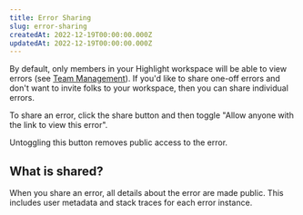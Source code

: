 ```yaml
---
title: Error Sharing
slug: error-sharing
createdAt: 2022-12-19T00:00:00.000Z
updatedAt: 2022-12-19T00:00:00.000Z
---
```


By default, only members in your Highlight workspace will be able to view errors (see [Team Management](../3_general-features/team-management.md)). If you'd like to share one-off errors and don't want to invite folks to your workspace, then you can share individual errors.

To share an error, click the share button and then toggle "Allow anyone with the link to view this error".

Untoggling this button removes public access to the error.

## What is shared?

When you share an error, all details about the error are made public. This includes user metadata and stack traces for each error instance.

